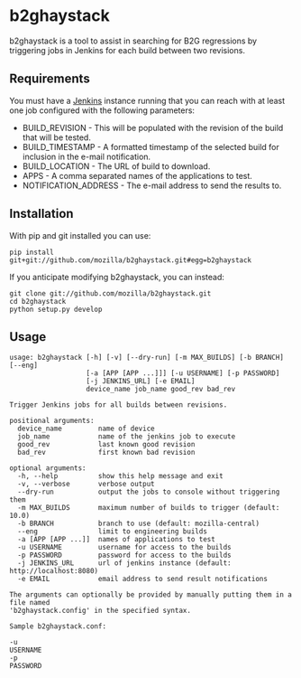 # b2ghaystack

b2ghaystack is a tool to assist in searching for B2G regressions by triggering
jobs in Jenkins for each build between two revisions.

## Requirements

You must have a [Jenkins](http://jenkins-ci.org/) instance running that you can
reach with at least one job configured with the following parameters:

* BUILD_REVISION - This will be populated with the revision of the build that will be tested.
* BUILD_TIMESTAMP - A formatted timestamp of the selected build for inclusion in the e-mail notification.
* BUILD_LOCATION - The URL of build to download.
* APPS - A comma separated names of the applications to test.
* NOTIFICATION_ADDRESS - The e-mail address to send the results to.

## Installation

With pip and git installed you can use:

    pip install git+git://github.com/mozilla/b2ghaystack.git#egg=b2ghaystack

If you anticipate modifying b2ghaystack, you can instead:

    git clone git://github.com/mozilla/b2ghaystack.git
    cd b2ghaystack
    python setup.py develop

## Usage

```
usage: b2ghaystack [-h] [-v] [--dry-run] [-m MAX_BUILDS] [-b BRANCH] [--eng]
                   [-a [APP [APP ...]]] [-u USERNAME] [-p PASSWORD]
                   [-j JENKINS_URL] [-e EMAIL]
                   device_name job_name good_rev bad_rev

Trigger Jenkins jobs for all builds between revisions.

positional arguments:
  device_name         name of device
  job_name            name of the jenkins job to execute
  good_rev            last known good revision
  bad_rev             first known bad revision

optional arguments:
  -h, --help          show this help message and exit
  -v, --verbose       verbose output
  --dry-run           output the jobs to console without triggering them
  -m MAX_BUILDS       maximum number of builds to trigger (default: 10.0)
  -b BRANCH           branch to use (default: mozilla-central)
  --eng               limit to engineering builds
  -a [APP [APP ...]]  names of applications to test
  -u USERNAME         username for access to the builds
  -p PASSWORD         password for access to the builds
  -j JENKINS_URL      url of jenkins instance (default: http://localhost:8080)
  -e EMAIL            email address to send result notifications

The arguments can optionally be provided by manually putting them in a file named 
'b2ghaystack.config' in the specified syntax.

Sample b2ghaystack.conf:

-u
USERNAME
-p
PASSWORD

  ```
